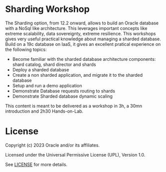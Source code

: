# Sharding Workshop

The Sharding option, from 12.2 onward, allows to build an Oracle database with a NoSql like architecture.
This leverages important concepts like extreme scalability, data sovereignty, extreme resilience.
This workshops gives very useful practical knowledge about managing a sharded database. Build on a 19c database on IaaS, it gives an excellent pratical experience on the following topics:

- Become familiar with the sharded database architecture components: shard catalog, shard director and shards
- Deploy a sharded database
- Create a non sharded application, and migrate it to the sharded database
- Setup and run a demo application
- Demonstrate Database requests routing to shards
- Demonstrate Sharded database dynamic scaling

This content is meant to be delivered as a workshop in 3h, a 30mn introduction and 2h30 Hands-on-Lab.

# License

Copyright (c) 2023 Oracle and/or its affiliates.

Licensed under the Universal Permissive License (UPL), Version 1.0.

See [LICENSE](https://github.com/oracle-devrel/technology-engineering/blob/folder-structure/LICENSE) for more details.
